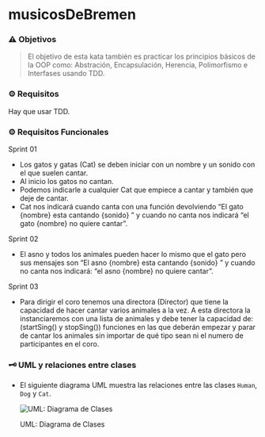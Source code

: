 # musicosDeBremen
### ⚠️ Objetivos

> El objetivo de esta kata también es practicar los principios básicos de la OOP como: Abstración, Encapsulación, Herencia, Polimorfismo e Interfases usando TDD.

### ⚙️ Requisitos

Hay que usar TDD. 

### ⚙️ Requisitos Funcionales

Sprint 01

- Los gatos y gatas (Cat) se deben iniciar con un nombre y un sonido con el que suelen cantar.
- Al inicio los gatos no cantan.
- Podemos indicarle a cualquier Cat que empiece a cantar y también que deje de cantar.
- Cat nos indicará cuando canta con una función devolviendo “El gato {nombre} esta cantando {sonido} ” y cuando no canta nos indicará “el gato {nombre} no quiere cantar”.

Sprint 02

- El asno y todos los animales pueden hacer lo mismo que el gato pero sus mensajes son “El asno {nombre} esta cantando {sonido} ” y cuando no canta nos indicará: “el asno {nombre} no quiere cantar”.

Sprint 03

- Para dirigir el coro tenemos una directora (Director) que tiene la capacidad de hacer cantar varios animales a la vez. A esta directora la instanciaremos con una lista de animales y debe tener la capacidad de: (startSing() y stopSing()) funciones en las que deberán empezar y parar de cantar los animales sin importar de qué tipo sean ni el numero de participantes en el coro.


### 🗝 UML y relaciones entre clases

- El siguiente diagrama UML muestra las relaciones entre las clases `Human`, `Dog` y `Cat`.
    
    ![UML: Diagrama de Clases](https://s3-us-west-2.amazonaws.com/secure.notion-static.com/03a043be-fcaf-498f-96a2-bed60cfe4c84/Untitled.png)
    
    UML: Diagrama de Clases
